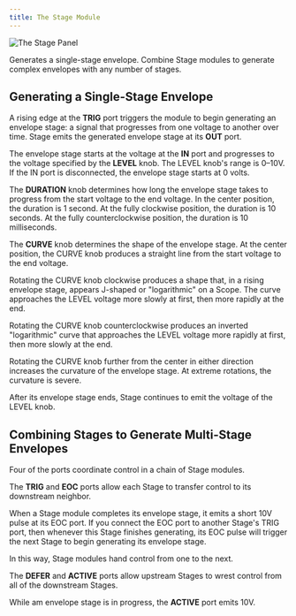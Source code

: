```yaml
---
title: The Stage Module
---
```

<img class="panel" src="panel.svg" alt="The Stage Panel" />

Generates a single-stage envelope.
Combine Stage modules
to generate complex envelopes
with any number of stages.

## Generating a Single-Stage Envelope

A rising edge at the **TRIG** port
triggers the module to begin generating an envelope stage:
a signal that progresses from one voltage to another over time.
Stage emits the generated envelope stage at its **OUT** port.

The envelope stage starts at the voltage at the **IN** port
and progresses to the voltage specified by the **LEVEL** knob.
The LEVEL knob's range is 0–10V.
If the IN port is disconnected,
the envelope stage starts at 0 volts.

The **DURATION** knob determines how long the envelope stage takes
to progress from the start voltage to the end voltage.
In the center position,
the duration is 1 second.
At the fully clockwise position,
the duration is 10 seconds.
At the fully counterclockwise position,
the duration is 10 milliseconds.

The **CURVE** knob determines the shape of the envelope stage.
At the center position, the CURVE knob produces a straight line
from the start voltage to the end voltage.

Rotating the CURVE knob clockwise produces a shape that,
in a rising envelope stage,
appears J-shaped or "logarithmic" on a Scope.
The curve approaches the LEVEL voltage more slowly at first,
then more rapidly at the end.

Rotating the CURVE knob counterclockwise produces an inverted "logarithmic"
curve that approaches the LEVEL voltage more rapidly at first,
then more slowly at the end.

Rotating the CURVE knob further from the center in either direction
increases the curvature of the envelope stage.
At extreme rotations,
the curvature is severe.

After its envelope stage ends,
Stage continues to emit the voltage of the LEVEL knob.

## Combining Stages to Generate Multi-Stage Envelopes

Four of the ports
coordinate control in a chain of Stage modules.

The **TRIG** and **EOC** ports
allow each Stage to transfer control
to its downstream neighbor.

When a Stage module completes its envelope stage,
it emits a short 10V pulse at its EOC port.
If you connect the EOC port to another Stage's TRIG port,
then whenever this Stage finishes generating,
its EOC pulse will trigger the next Stage to begin
generating its envelope stage.

In this way, Stage modules hand control from one to the next.

The **DEFER** and **ACTIVE** ports
allow upstream Stages to wrest control
from all of the downstream Stages.

While am envelope stage is in progress,
the **ACTIVE** port emits 10V.
